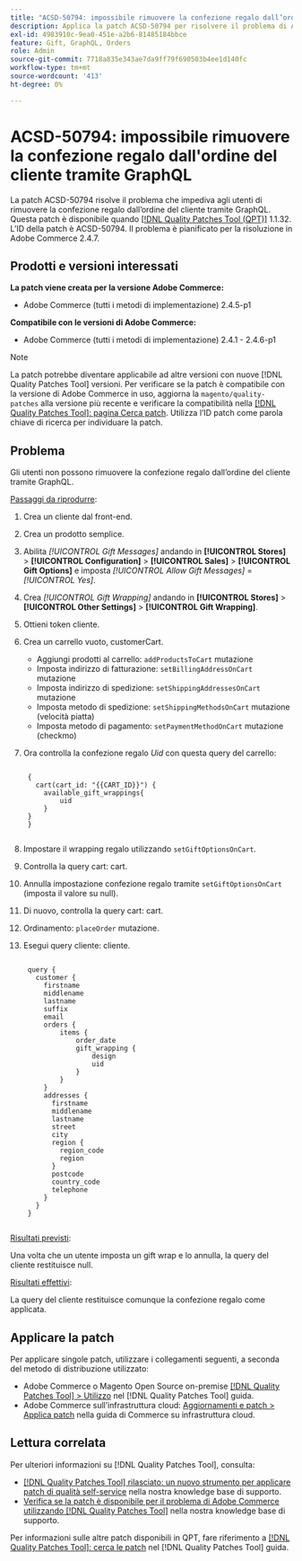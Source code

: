 ```yaml
---
title: "ACSD-50794: impossibile rimuovere la confezione regalo dall’ordine del cliente tramite GraphQL"
description: Applica la patch ACSD-50794 per risolvere il problema di Adobe Commerce che impedisce agli utenti di rimuovere la confezione regalo dall’ordine del cliente tramite GraphQL.
exl-id: 4983910c-9ea0-451e-a2b6-81485184bbce
feature: Gift, GraphQL, Orders
role: Admin
source-git-commit: 7718a835e343ae7da9ff79f690503b4ee1d140fc
workflow-type: tm+mt
source-wordcount: '413'
ht-degree: 0%

---
```


# ACSD-50794: impossibile rimuovere la confezione regalo dall&#39;ordine del cliente tramite GraphQL

La patch ACSD-50794 risolve il problema che impediva agli utenti di rimuovere la confezione regalo dall’ordine del cliente tramite GraphQL. Questa patch è disponibile quando [[!DNL Quality Patches Tool (QPT)]](/help/announcements/adobe-commerce-announcements/magento-quality-patches-released-new-tool-to-self-serve-quality-patches.md) 1.1.32. L’ID della patch è ACSD-50794. Il problema è pianificato per la risoluzione in Adobe Commerce 2.4.7.

## Prodotti e versioni interessati

**La patch viene creata per la versione Adobe Commerce:**

* Adobe Commerce (tutti i metodi di implementazione) 2.4.5-p1

**Compatibile con le versioni di Adobe Commerce:**

* Adobe Commerce (tutti i metodi di implementazione) 2.4.1 - 2.4.6-p1

>[!NOTE]
>
>La patch potrebbe diventare applicabile ad altre versioni con nuove [!DNL Quality Patches Tool] versioni. Per verificare se la patch è compatibile con la versione di Adobe Commerce in uso, aggiorna la `magento/quality-patches` alla versione più recente e verificare la compatibilità nella [[!DNL Quality Patches Tool]: pagina Cerca patch](https://experienceleague.adobe.com/tools/commerce-quality-patches/index.html). Utilizza l’ID patch come parola chiave di ricerca per individuare la patch.

## Problema

Gli utenti non possono rimuovere la confezione regalo dall’ordine del cliente tramite GraphQL.

<u>Passaggi da riprodurre</u>:

1. Crea un cliente dal front-end.
1. Crea un prodotto semplice.
1. Abilita *[!UICONTROL Gift Messages]* andando in **[!UICONTROL Stores]** > **[!UICONTROL Configuration]** > **[!UICONTROL Sales]** > **[!UICONTROL Gift Options]** e imposta *[!UICONTROL Allow Gift Messages]* = *[!UICONTROL Yes]*.
1. Crea *[!UICONTROL Gift Wrapping]* andando in **[!UICONTROL Stores]** > **[!UICONTROL Other Settings]** > **[!UICONTROL Gift Wrapping]**.
1. Ottieni token cliente.
1. Crea un carrello vuoto, customerCart.
   * Aggiungi prodotti al carrello: `addProductsToCart` mutazione
   * Imposta indirizzo di fatturazione: `setBillingAddressOnCart` mutazione
   * Imposta indirizzo di spedizione: `setShippingAddressesOnCart` mutazione
   * Imposta metodo di spedizione: `setShippingMethodsOnCart` mutazione (velocità piatta)
   * Imposta metodo di pagamento: `setPaymentMethodOnCart` mutazione (checkmo)
1. Ora controlla la confezione regalo *Uid* con questa query del carrello:

   <pre><code class="language-GraphQL">
    {
      cart(cart_id: "{{CART_ID}}") {
        available_gift_wrappings{
            uid
        }
    }
    }
    </code></pre>

1. Impostare il wrapping regalo utilizzando `setGiftOptionsOnCart`.
1. Controlla la query cart: cart.
1. Annulla impostazione confezione regalo tramite `setGiftOptionsOnCart` (imposta il valore su null).
1. Di nuovo, controlla la query cart: cart.
1. Ordinamento: `placeOrder` mutazione.
1. Esegui query cliente: cliente.

   <pre><code class="language-graphql">
    query {
      customer {
        firstname
        middlename
        lastname
        suffix
        email
        orders {
            items {
                order_date
                gift_wrapping {
                    design
                    uid
                }
            }
        }
        addresses {
          firstname
          middlename
          lastname
          street
          city
          region {
            region_code
            region
          }
          postcode
          country_code
          telephone
        }
      }
    }
    </code></pre>

<u>Risultati previsti</u>:

Una volta che un utente imposta un gift wrap e lo annulla, la query del cliente restituisce null.

<u>Risultati effettivi</u>:

La query del cliente restituisce comunque la confezione regalo come applicata.

## Applicare la patch

Per applicare singole patch, utilizzare i collegamenti seguenti, a seconda del metodo di distribuzione utilizzato:

* Adobe Commerce o Magento Open Source on-premise [[!DNL Quality Patches Tool] > Utilizzo](https://experienceleague.adobe.com/docs/commerce-operations/tools/quality-patches-tool/usage.html) nel [!DNL Quality Patches Tool] guida.
* Adobe Commerce sull’infrastruttura cloud: [Aggiornamenti e patch > Applica patch](https://experienceleague.adobe.com/docs/commerce-cloud-service/user-guide/develop/upgrade/apply-patches.html) nella guida di Commerce su infrastruttura cloud.

## Lettura correlata

Per ulteriori informazioni su [!DNL Quality Patches Tool], consulta:

* [[!DNL Quality Patches Tool] rilasciato: un nuovo strumento per applicare patch di qualità self-service](/help/announcements/adobe-commerce-announcements/magento-quality-patches-released-new-tool-to-self-serve-quality-patches.md) nella nostra knowledge base di supporto.
* [Verifica se la patch è disponibile per il problema di Adobe Commerce utilizzando [!DNL Quality Patches Tool]](/help/support-tools/patches-available-in-qpt-tool/check-patch-for-magento-issue-with-magento-quality-patches.md) nella nostra knowledge base di supporto.

Per informazioni sulle altre patch disponibili in QPT, fare riferimento a [[!DNL Quality Patches Tool]: cerca le patch](https://experienceleague.adobe.com/tools/commerce-quality-patches/index.html) nel [!DNL Quality Patches Tool] guida.
